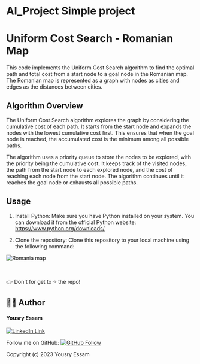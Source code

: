 # AI_Project Simple project

# Uniform Cost Search - Romanian Map

This code implements the Uniform Cost Search algorithm to find the optimal path and total cost from a start node to a goal node in the Romanian map. The Romanian map is represented as a graph with nodes as cities and edges as the distances between cities.

## Algorithm Overview

The Uniform Cost Search algorithm explores the graph by considering the cumulative cost of each path. It starts from the start node and expands the nodes with the lowest cumulative cost first. This ensures that when the goal node is reached, the accumulated cost is the minimum among all possible paths.

The algorithm uses a priority queue to store the nodes to be explored, with the priority being the cumulative cost. It keeps track of the visited nodes, the path from the start node to each explored node, and the cost of reaching each node from the start node. The algorithm continues until it reaches the goal node or exhausts all possible paths.

## Usage

1. Install Python: Make sure you have Python installed on your system. You can download it from the official Python website: https://www.python.org/downloads/

2. Clone the repository: Clone this repository to your local machine using the following command:


![Romania map](https://user-images.githubusercontent.com/43790152/97784960-1a142580-1bc4-11eb-9070-39c03eb16df2.png)

<br>

👉 Don't for get to ⭐ the repo!

## 👨‍💻‍ Author

#### Yousry Essam 

[![LinkedIn Link](https://img.shields.io/badge/Connect-Yousry-blue.svg?logo=linkedin&longCache=true&style=social&label=Connect
)](https://www.linkedin.com/in/yousryessam/)

Follow me on GitHub:
[![GitHub Follow](https://img.shields.io/badge/Connect-Yousry-blue.svg?logo=Github&longCache=true&style=social&label=Follow)](https://github.com/YousryEssam)

Copyright (c) 2023 Yousry Essam 
